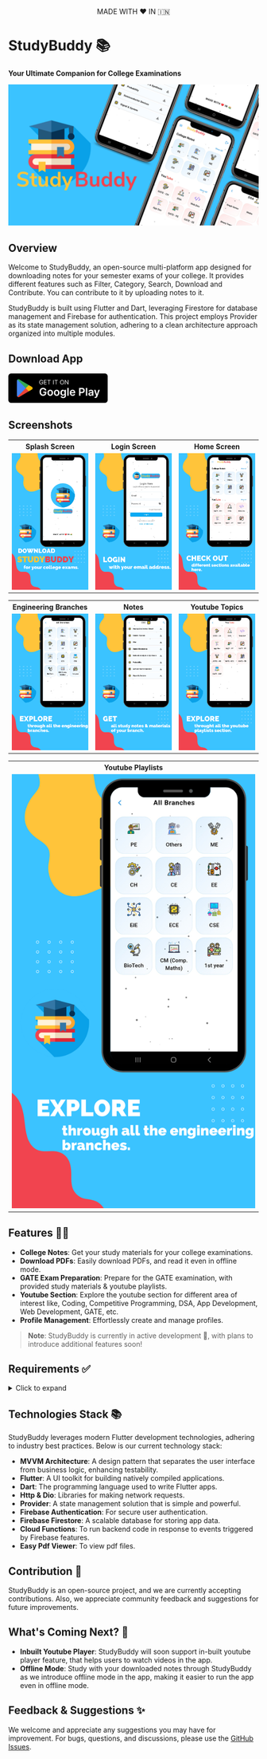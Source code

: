 <p align="center"> MADE WITH ❤️ IN 🇮🇳 </p>

# StudyBuddy 📚

**Your Ultimate Companion for College Examinations**

<img src="./assets/images/Cover%20Page.png"  alt=""/>

## Overview

Welcome to StudyBuddy, an open-source multi-platform app designed for downloading notes for your
semester exams of your college. It provides different features such as Filter, Category, Search,
Download and Contribute. You can contribute to it by uploading notes to it.

StudyBuddy is built using Flutter and Dart, leveraging Firestore for database management and
Firebase for authentication. This project employs Provider as its state management solution,
adhering to a clean architecture approach organized into multiple modules.

## Download App

<a href="https://play.google.com/store/apps/details?id=com.sirmaur.study_buddy"><img src="./assets/images/google_play.png" width="200"></a>

## Screenshots

<table>
  <tr>
    <th width="32%">Splash Screen</th>
    <th width="32%">Login Screen</th>
    <th width="32%">Home Screen</th>
  </tr>
  <tr>
    <td><img src="./assets/images/1.png"  alt=""/></td>
    <td><img src="./assets/images/2.png"  alt=""/></td>
    <td><img src="./assets/images/3.png"  alt=""/></td>
  </tr>  
</table>

<table>
  <tr>
    <th width="32%">Engineering Branches</th>
    <th width="32%">Notes</th>
    <th width="32%">Youtube Topics</th>
  </tr>
  <tr>
    <td><img src="./assets/images/4.png"  alt=""/></td>
    <td><img src="./assets/images/5.png"  alt=""/></td>
    <td><img src="./assets/images/6.png"  alt=""/></td>
  </tr>  
</table>

<table>
  <tr>
    <th width="32%">Youtube Playlists</th>
  </tr>
  <tr>
    <td><img src="./assets/images/4.png"  alt=""/></td>
  </tr>  
</table>

## Features 🌟🌟

- **College Notes**: Get your study materials for your college examinations.
- **Download PDFs**: Easily download PDFs, and read it even in offline mode.
- **GATE Exam Preparation**: Prepare for the GATE examination, with provided study materials &
  youtube playlists.
- **Youtube Section**: Explore the youtube section for different area of interest like, Coding,
  Competitive Programming, DSA, App Development, Web Development, GATE, etc.
- **Profile Management**: Effortlessly create and manage profiles.

> **Note**: StudyBuddy is currently in active development 🚧, with plans to introduce additional
> features soon!

## Requirements ✅

<details>
<summary> Click to expand </summary>
<br>

**StudyBuddy** requires the following to function properly:

**Software:**

- **Flutter**: [Download Flutter](https://flutter.dev/docs/get-started/install) (version: 3.24 or
  higher)
- **Dart**: Installed as part of the Flutter SDK (version: 3.5 or higher)
- **Firebase**: A free Google service offering various backend functionalities. (
  See [Firebase documentation](https://firebase.google.com/docs) for setup instructions)

**Additional Requirements:**

- A **Google account** to create a Firebase project.
- An **active internet connection** for Firebase communication.

**Platform-Specific Requirements:**

- **Android (if targeting Android):**
    - An Android device or emulator for development and testing.
    - Android Studio (optional, but recommended) for
      development: [Download Android Studio](https://developer.android.com/studio)

- **iOS (if targeting iOS):**
    - A Mac computer with Xcode installed for development and testing.

**Optional (for development and testing):**

- **Firebase CLI**: Simplifies managing Firebase projects locally. (
  See [Firebase CLI documentation](https://firebase.google.com/docs/cli))

</details>

## Technologies Stack 📚

StudyBuddy leverages modern Flutter development technologies, adhering to industry best practices.
Below is our current technology stack:

- **MVVM Architecture**: A design pattern that separates the user interface from business logic,
  enhancing testability.
- **Flutter**: A UI toolkit for building natively compiled applications.
- **Dart**: The programming language used to write Flutter apps.
- **Http & Dio**: Libraries for making network requests.
- **Provider**: A state management solution that is simple and powerful.
- **Firebase Authentication**: For secure user authentication.
- **Firebase Firestore**: A scalable database for storing app data.
- **Cloud Functions**: To run backend code in response to events triggered by Firebase features.
- **Easy Pdf Viewer**: To view pdf files.

## Contribution 🤝

StudyBuddy is an open-source project, and we are currently accepting contributions. Also, we
appreciate community feedback and suggestions for future improvements.

## What's Coming Next? 🚀

- **Inbuilt Youtube Player**: StudyBuddy will soon support in-built youtube player feature, that
  helps users to watch videos in the app.
- **Offline Mode**: Study with your downloaded notes through StudyBuddy as we introduce offline mode
  in the app, making it easier to run the app even in offline mode.

## Feedback & Suggestions ✨

We welcome and appreciate any suggestions you may have for improvement. For bugs, questions, and
discussions, please use
the [GitHub Issues](https://github.com/Aman-Sirmaur19/StudyBuddy_App/issues).
